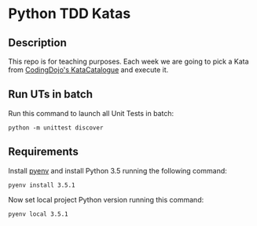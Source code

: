 # Python TDD Katas

## Description
This repo is for teaching purposes.
Each week we are going to pick a Kata from [CodingDojo's KataCatalogue](http://codingdojo.org/cgi-bin/index.pl?KataCatalogue) and execute it.

## Run UTs in batch
Run this command to launch all Unit Tests in batch:
```
python -m unittest discover
```

## Requirements

Install [pyenv](https://github.com/yyuu/pyenv) and install Python 3.5 running the following command:
```
pyenv install 3.5.1
```
Now set local project Python version running this command:
```
pyenv local 3.5.1
```